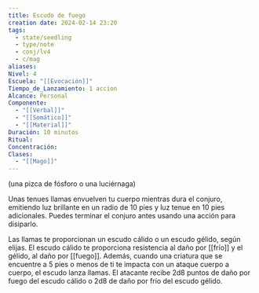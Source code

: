 ```yaml
---
title: Escudo de fuego
creation date: 2024-02-14 23:20
tags:
  - state/seedling
  - type/note
  - conj/lv4
  - c/mag
aliases: 
Nivel: 4
Escuela: "[[Evocación]]"
Tiempo_de_Lanzamiento: 1 accion
Alcance: Personal
Componente:
  - "[[Verbal]]"
  - "[[Somático]]"
  - "[[Material]]"
Duración: 10 minutos
Ritual: 
Concentración: 
Clases:
  - "[[Mago]]"
---
```

(una pizca de fósforo o una luciérnaga)

Unas tenues llamas envuelven tu cuerpo mientras dura el conjuro, emitiendo luz brillante en un radio de 10 pies y luz tenue en 10 pies adicionales. Puedes terminar el conjuro antes usando una acción para disiparlo.

Las llamas te proporcionan un escudo cálido o un escudo gélido, según elijas. El escudo cálido te proporciona resistencia al daño por [[frío]] y el gélido, al daño por [[fuego]]. Además, cuando una criatura que se encuentre a 5 pies o menos de ti te impacta con un ataque cuerpo a cuerpo, el escudo lanza llamas. El atacante recibe 2d8 puntos de daño por fuego del escudo cálido o 2d8 de daño por frío del escudo gélido.